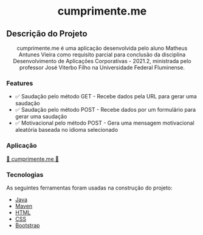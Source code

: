 <h1 align="center">cumprimente.me</h1>

## Descrição do Projeto
<p align="center">cumprimente.me é uma aplicação desenvolvida pelo aluno Matheus Antunes Vieira como requisito parcial para conclusão da disciplina Desenvolvimento de Aplicações Corporativas - 2021.2, ministrada pelo professor José Viterbo Filho na Universidade Federal Fluminense.</p>

### Features

- ✅ Saudação pelo método GET - Recebe dados pela URL para gerar uma saudação
- ✅ Saudação pelo método POST - Recebe dados por um formulário para gerar uma saudação
- ✅ Motivacional pelo método POST - Gera uma mensagem motivacional aleatória baseada no idioma selecionado

### Aplicação

<a href="https://cumprimente-me.herokuapp.com/" target="_blank">🤝 cumprimente.me 🤝</a>

### Tecnologias

As seguintes ferramentas foram usadas na construção do projeto:

- [Java](https://www.java.com/pt-BR/)
- [Maven](https://maven.apache.org/)
- [HTML](https://www.w3schools.com/html/)
- [CSS](https://www.w3schools.com/css/)
- [Bootstrap](https://getbootstrap.com/docs/5.1/getting-started/introduction/)
